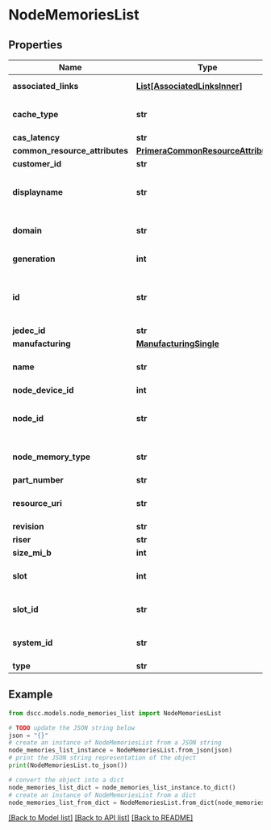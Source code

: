 # NodeMemoriesList


## Properties

Name | Type | Description | Notes
------------ | ------------- | ------------- | -------------
**associated_links** | [**List[AssociatedLinksInner]**](AssociatedLinksInner.md) | Associated Links Details | [optional] 
**cache_type** | **str** | Type of the cache memory is used for | [optional] 
**cas_latency** | **str** | CAS latency | [optional] 
**common_resource_attributes** | [**PrimeraCommonResourceAttributes**](PrimeraCommonResourceAttributes.md) |  | [optional] 
**customer_id** | **str** | customerId | [optional] 
**displayname** | **str** | Name to be used for display purposes | [optional] 
**domain** | **str** | Domain that the resource belongs to | [optional] 
**generation** | **int** | generation &#x60;Filter, Sort&#x60; | [optional] 
**id** | **str** | UUID string uniquely identifying the node object. &#x60;Filter&#x60; | [optional] 
**jedec_id** | **str** | JEDEC ID | [optional] 
**manufacturing** | [**ManufacturingSingle**](ManufacturingSingle.md) |  | [optional] 
**name** | **str** | Name of the resource. &#x60;Filter, Sort&#x60; | [optional] 
**node_device_id** | **int** | ID of the node | [optional] 
**node_id** | **str** | Unique Identifier of the node. &#x60;Filter, Sort&#x60; | [optional] 
**node_memory_type** | **str** | Type of the physical memory | [optional] 
**part_number** | **str** | Part number | [optional] 
**resource_uri** | **str** | resourceUri for detailed node memory object | [optional] 
**revision** | **str** | Revision | [optional] 
**riser** | **str** | Riser | [optional] 
**size_mi_b** | **int** | Size in MiB | [optional] 
**slot** | **int** | Slot of the node physical memory | [optional] 
**slot_id** | **str** | Slot ID of the node physical memory | [optional] 
**system_id** | **str** | SystemId/Serial Number  of the array. | [optional] 
**type** | **str** | type | [optional] 

## Example

```python
from dscc.models.node_memories_list import NodeMemoriesList

# TODO update the JSON string below
json = "{}"
# create an instance of NodeMemoriesList from a JSON string
node_memories_list_instance = NodeMemoriesList.from_json(json)
# print the JSON string representation of the object
print(NodeMemoriesList.to_json())

# convert the object into a dict
node_memories_list_dict = node_memories_list_instance.to_dict()
# create an instance of NodeMemoriesList from a dict
node_memories_list_from_dict = NodeMemoriesList.from_dict(node_memories_list_dict)
```
[[Back to Model list]](../README.md#documentation-for-models) [[Back to API list]](../README.md#documentation-for-api-endpoints) [[Back to README]](../README.md)


